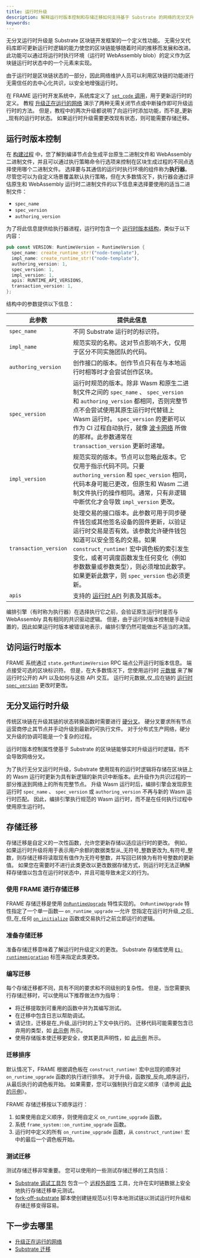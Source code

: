 ```yaml
---
title: 运行时升级
description: 解释运行时版本控制和存储迁移如何支持基于 Substrate 的网络的无分叉升级。
keywords:
---
```


无分叉运行时升级是 Substrate 区块链开发框架的一个定义性功能。
无需分叉代码库即可更新运行时逻辑的能力使您的区块链能够随着时间的推移而发展和改进。
此功能可以通过将运行时执行环境（运行时 WebAssembly blob）的定义作为区块链运行时状态中的一个元素来实现。

由于运行时是区块链状态的一部分，因此网络维护人员可以利用区块链的功能进行无需信任的去中心化共识，以安全地增强运行时。

在 FRAME 运行时开发系统中，系统库定义了 [ `set_code` 调用](https://paritytech.github.io/substrate/master/frame_system/pallet/enum.Call.html#variant.set_code)，用于更新运行时的定义。
教程 [升级正在运行的网络](/tutorials/build-a-blockchain/upgrade-a-running-network/) 演示了两种无需关闭节点或中断操作即可升级运行时的方法。
但是，教程中的两次升级都说明了向运行时添加功能，而不是_更新_现有的运行时状态。
如果运行时升级需要更改现有状态，则可能需要存储迁移。

## 运行时版本控制

在 [构建过程](/main-docs/build/build-process/) 中，您了解到编译节点会生成平台原生二进制文件和 WebAssembly 二进制文件，并且可以通过执行策略命令行选项来控制在区块生成过程的不同点选择使用哪个二进制文件。
选择要与其通信的运行时执行环境的组件称为**执行器**。
尽管您可以为自定义场景覆盖默认执行策略，但在大多数情况下，执行器会通过评估原生和 WebAssembly 运行时二进制文件的以下信息来选择要使用的适当二进制文件：

- `spec_name`
- `spec_version`
- `authoring_version`

为了将此信息提供给执行器进程，运行时包含一个 [运行时版本结构](https://paritytech.github.io/substrate/master/sp_version/struct.RuntimeVersion.html)，类似于以下内容：

```rust
pub const VERSION: RuntimeVersion = RuntimeVersion {
  spec_name: create_runtime_str!("node-template"),
  impl_name: create_runtime_str!("node-template"),
  authoring_version: 1,
  spec_version: 1,
  impl_version: 1,
  apis: RUNTIME_API_VERSIONS,
  transaction_version: 1,
};
```

结构中的参数提供以下信息：

| 此参数        | 提供此信息                                                                                                                                                                                                                                                                                                                                                                                                                                                                                                                                                                                               |
| --------------------- | ----------------------------------------------------------------------------------------------------------------------------------------------------------------------------------------------------------------------------------------------------------------------------------------------------------------------------------------------------------------------------------------------------------------------------------------------------------------------------------------------------------------------------------------------------------------------------------------------------------- |
| `spec_name`           | 不同 Substrate 运行时的标识符。                                                                                                                                                                                                                                                                                                                                                                                                                                                                                                                                                        |
| `impl_name`           | 规范实现的名称。这对节点影响不大，仅用于区分不同实施团队的代码。                                                                                                                                                                                                                                                                                                                                                                                                                                                                            |
| `authoring_version`   | 创作接口的版本。创作节点只有在与本地运行时相等时才会尝试创作区块。                                                                                                                                                                                                                                                                                                                                                                                                                                                                    |
| `spec_version`        | 运行时规范的版本。除非 Wasm 和原生二进制文件之间的 `spec_name` 、 `spec_version` 和 `authoring_version` 都相同，否则完整节点不会尝试使用其原生运行时代替链上 Wasm 运行时。 `spec_version` 的更新可以作为 CI 过程自动执行，就像 [波卡网络](https://gitlab.parity.io/parity/mirrors/polkadot/-/blob/master/scripts/ci/gitlab/check_extrinsics_ordering.sh) 所做的那样。此参数通常在 `transaction_version` 更新时递增。                      |
| `impl_version`        | 规范实现的版本。节点可以忽略此版本。它仅用于指示代码不同。只要 `authoring_version` 和 `spec_version` 相同，代码本身可能已更改，但原生和 Wasm 二进制文件执行的操作相同。通常，只有非逻辑中断优化才会导致 `impl_version` 更改。                                                                                                                                                                                                    |
| `transaction_version` | 处理交易的接口版本。此参数可用于同步硬件钱包或其他签名设备的固件更新，以验证运行时交易是否有效。该参数允许硬件钱包知道可以安全签名的交易。如果 `construct_runtime!` 宏中调色板的索引发生变化，或者可调度函数发生任何变化（例如参数数量或参数类型），则必须增加此数字。如果更新此数字，则 `spec_version` 也必须更新。 |
| `apis`                | 支持的 [运行时 API](https://paritytech.github.io/substrate/master/sp_api/macro.impl_runtime_apis.html) 列表及其版本。                                                                                                                                                                                                                                                                                                                                                                                                                                                            |

编排引擎（有时称为执行器）在选择执行它之前，会验证原生运行时是否与 WebAssembly 具有相同的共识驱动逻辑。
但是，由于运行时版本控制是手动设置的，因此如果运行时版本被错误地表示，编排引擎仍然可能做出不适当的决策。

## 访问运行时版本

FRAME 系统通过 `state.getRuntimeVersion` RPC 端点公开运行时版本信息。
端点接受可选的区块标识符。
但是，在大多数情况下，您使用运行时 [元数据](/main-docs/build/application-development/#exposing-runtime-information-as-metadata) 来了解运行时公开的 API
以及如何与这些 API 交互。
运行时元数据_仅_应在链的 [运行时 `spec_version`](https://paritytech.github.io/substrate/master/sp_version/struct.RuntimeVersion.html#structfield.spec_version) 更改时更改。

## 无分叉运行时升级

传统区块链在升级其链的状态转换函数时需要进行 [硬分叉](<https://en.wikipedia.org/wiki/Fork_(blockchain)>)。
硬分叉要求所有节点运营商停止其节点并手动升级到最新的可执行文件。
对于分布式生产网络，硬分叉升级的协调可能是一个复杂的过程。

运行时版本控制属性使基于 Substrate 的区块链能够实时升级运行时逻辑，而不会导致网络分叉。

为了执行无分叉运行时升级，Substrate 使用现有的运行时逻辑将存储在区块链上的 Wasm 运行时更新为具有新逻辑的新共识中断版本。此升级作为共识过程的一部分推送到网络上的所有完整节点。
升级 Wasm 运行时后，编排引擎会发现原生运行时 `spec_name` 、 `spec_version` 或 `authoring_version` 不再与新的 Wasm 运行时匹配。
因此，编排引擎执行规范的 Wasm 运行时，而不是在任何执行过程中使用原生运行时。

## 存储迁移

存储迁移是自定义的一次性函数，允许您更新存储以适应运行时的更改。
例如，如果运行时升级将用于表示用户余额的数据类型从_无符号_整数更改为_有符号_整数，则存储迁移将读取现有值作为无符号整数，并写回已转换为有符号整数的更新值。
如果您在需要时不进行此类更改以更改数据存储方式，则运行时无法正确解释存储值以包含在运行时状态中，并且可能导致未定义的行为。

### 使用 FRAME 进行存储迁移

FRAME 存储迁移是使用 [`OnRuntimeUpgrade`](https://paritytech.github.io/substrate/master/frame_support/traits/trait.OnRuntimeUpgrade.html) 特性实现的。
`OnRuntimeUpgrade` 特性指定了一个单一函数— `on_runtime_upgrade` —允许
您指定在运行时升级_之后_但_在_任何 [`on_initialize`](/main-docs/learn/transaction-lifecycle#initialize-a-block) 函数或交易执行之前立即运行的逻辑。

### 准备存储迁移

准备存储迁移意味着了解运行时升级定义的更改。
Substrate 存储库使用 [`E1-runtimemigration`](https://github.com/paritytech/substrate/pulls?q=is%3Apr+label%3AE1-runtimemigration) 标签来指定此类更改。

### 编写迁移

每个存储迁移都不同，具有不同的要求和不同级别的复杂性。
但是，当您需要执行存储迁移时，可以使用以下推荐做法作为指导：

- 将迁移提取到可重用的函数中并为其编写测试。
- 在迁移中包含日志以帮助调试。
- 请记住，迁移是在_升级_运行时的上下文中执行的。
  迁移代码可能需要包含已弃用的类型，如 [此示例](https://github.com/hicommonwealth/substrate/blob/5f3933f5735a75d2d438341ec6842f269b886aaa/frame/indices/src/migration.rs#L5-L22) 所示。
- 使用存储版本使迁移更安全，使其更具声明性，如 [此示例](https://github.com/paritytech/substrate/blob/c79b522a11bbc7b3cf2f4a9c0a6627797993cb79/frame/elections-phragmen/src/lib.rs#L119-L157) 所示。

### 迁移排序

默认情况下，FRAME 根据调色板在 `construct_runtime!` 宏中出现的顺序对 `on_runtime_upgrade` 函数的执行进行排序。
对于升级，函数按_反向_顺序运行，从最后执行的调色板开始。
如果需要，您可以强制执行自定义顺序（请参阅 [此处的示例](https://github.com/hicommonwealth/edgeware-node/blob/7b66f4f0a9ec184fdebcccd41533acc728ebe9dc/node/runtime/src/lib.rs#L845-L866)）。

FRAME 存储迁移按以下顺序运行：

1. 如果使用自定义顺序，则使用自定义 `on_runtime_upgrade` 函数。
1. 系统 `frame_system::on_runtime_upgrade` 函数。
1. 运行时中定义的所有 `on_runtime_upgrade` 函数，从 `construct_runtime!` 宏中的最后一个调色板开始。

### 测试迁移

测试存储迁移非常重要。
您可以使用的一些测试存储迁移的工具包括：

- [Substrate 调试工具包](https://github.com/paritytech/substrate-debug-kit) 包含一个 [远程外部性](https://github.com/paritytech/substrate-debug-kit/tree/master/remote-externalities) 工具，允许在实时链数据上安全地执行存储迁移单元测试。
- [fork-off-substrate](https://github.com/maxsam4/fork-off-substrate) 脚本使创建链规范以引导本地测试链以测试运行时升级和存储迁移变得容易。

## 下一步去哪里

- [升级正在运行的网络](/tutorials/build-a-blockchain/upgrade-a-running-network/)
- [Substrate 迁移](https://github.com/apopiak/substrate-migrations)
